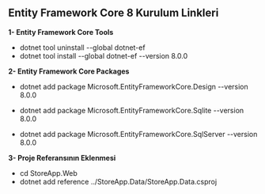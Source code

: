 ## Entity Framework Core 8 Kurulum Linkleri

**1- Entity Framework Core Tools**

- dotnet tool uninstall --global dotnet-ef
- dotnet tool install --global dotnet-ef --version 8.0.0

**2- Entity Framework Core Packages**

- dotnet add package Microsoft.EntityFrameworkCore.Design --version 8.0.0
- dotnet add package Microsoft.EntityFrameworkCore.Sqlite --version 8.0.0

- dotnet add package Microsoft.EntityFrameworkCore.SqlServer --version 8.0.0

**3- Proje Referansının Eklenmesi**

- cd StoreApp.Web
- dotnet add reference ../StoreApp.Data/StoreApp.Data.csproj